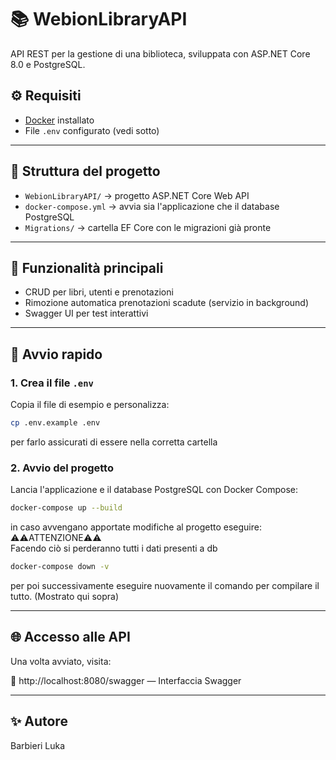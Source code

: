 # 📚 WebionLibraryAPI

API REST per la gestione di una biblioteca, sviluppata con ASP.NET Core 8.0 e PostgreSQL.

## ⚙️ Requisiti

- [Docker](https://www.docker.com/) installato
- File `.env` configurato (vedi sotto)

---

## 📁 Struttura del progetto

- `WebionLibraryAPI/` → progetto ASP.NET Core Web API
- `docker-compose.yml` → avvia sia l'applicazione che il database PostgreSQL
- `Migrations/` → cartella EF Core con le migrazioni già pronte

---

## 🧪 Funzionalità principali

- CRUD per libri, utenti e prenotazioni
- Rimozione automatica prenotazioni scadute (servizio in background)
- Swagger UI per test interattivi

---

## 🚀 Avvio rapido

### 1. Crea il file `.env`

Copia il file di esempio e personalizza:

```bash
cp .env.example .env
```
per farlo assicurati di essere nella corretta cartella

### 2. Avvio del progetto

Lancia l'applicazione e il database PostgreSQL con Docker Compose:

```bash
docker-compose up --build
```
in caso avvengano apportate modifiche al progetto eseguire:  
⚠️⚠️ATTENZIONE⚠️⚠️  
Facendo ciò si perderanno tutti i dati presenti a db
```bash
docker-compose down -v
```  
per poi successivamente eseguire nuovamente il comando per compilare il tutto. (Mostrato qui sopra)  

---

## 🌐 Accesso alle API
Una volta avviato, visita:

🔗 http://localhost:8080/swagger — Interfaccia Swagger

---

## ✨ Autore
Barbieri Luka
